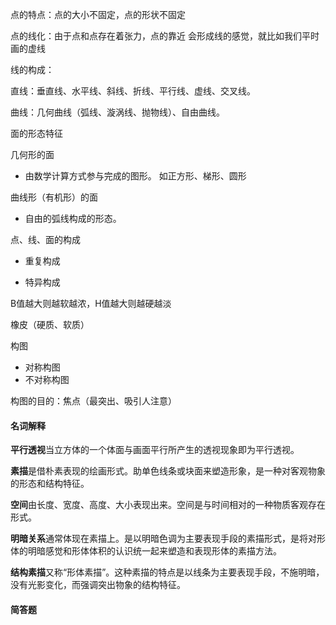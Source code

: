点的特点：点的大小不固定，点的形状不固定

点的线化：由于点和点存在着张力，点的靠近 会形成线的感觉，就比如我们平时画的虚线

线的构成：

直线：垂直线、水平线、斜线、折线、平行线、虚线、交叉线。

曲线：几何曲线（弧线、漩涡线、抛物线）、自由曲线。

面的形态特征

几何形的面

* 由数学计算方式参与完成的图形。 如正方形、梯形、圆形

曲线形（有机形）的面

* 自由的弧线构成的形态。

点、线、面的构成

* 重复构成

* 特异构成

B值越大则越软越浓，H值越大则越硬越淡

橡皮（硬质、软质）

构图

* 对称构图
* 不对称构图

构图的目的：焦点（最突出、吸引人注意）

#### 名词解释

**平行透视**当立方体的一个体面与画面平行所产生的透视现象即为平行透视。

**素描**是借朴素表现的绘画形式。助单色线条或块面来塑造形象，是一种对客观物象的形态和结构特征。

**空间**由长度、宽度、高度、大小表现出来。空间是与时间相对的一种物质客观存在形式。

**明暗关系**通常体现在素描上。是以明暗色调为主要表现手段的素描形式，是将对形体的明暗感觉和形体体积的认识统一起来塑造和表现形体的素描方法。

**结构素描**又称“形体素描”。这种素描的特点是以线条为主要表现手段，不施明暗，没有光影变化，而强调突出物象的结构特征。

#### 简答题



